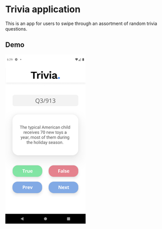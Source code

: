 # Trivia application

This is an app for users to swipe through an assortment of random trivia questions.

## Demo

<img src="/images/trivia_in_action.png" width=50% height=50%>
